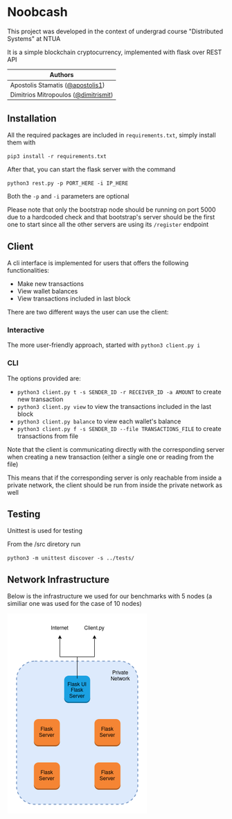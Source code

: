 # Noobcash

This project was developed in the context of undergrad course "Distributed Systems" at NTUA

It is a simple blockchain cryptocurrency, implemented with flask over REST API

| Authors                                                                |
|------------------------------------------------------------------------|
| Apostolis Stamatis ([@apostolis1](https://github.com/apostolis1))      |
| Dimitrios Mitropoulos ([@dimitrismit](https://github.com/dimitrismit)) |

## Installation

All the required packages are included in `requirements.txt`, simply install them with 

`pip3 install -r requirements.txt`

After that, you can start the flask server with the command

`python3 rest.py -p PORT_HERE -i IP_HERE`

Both the `-p` and `-i` parameters are optional

Please note that only the bootstrap node should be running on port 5000 due to a hardcoded 
check and that bootstrap's server should be the first one to start since all the other servers
are using its `/register` endpoint

## Client

A cli interface is implemented for users that offers the following functionalities:
- Make new transactions
- View wallet balances
- View transactions included in last block

There are two different ways the user can use the client:
### Interactive
The more user-friendly approach, started with `python3 client.py i`


### CLI 
The options provided are:
- `python3 client.py t -s SENDER_ID -r RECEIVER_ID -a AMOUNT` to create new transaction
- `python3 client.py view` to view the transactions included in the last block
- `python3 client.py balance` to view each wallet's balance
- `python3 client.py f -s SENDER_ID --file TRANSACTIONS_FILE` to create transactions from file

Note that the client is communicating directly with the corresponding server when creating a new transaction 
(either a single one or reading from the file)

This means that if the corresponding server is only reachable from inside a private network, the client should be run
from inside the private network as well

## Testing

Unittest is used for testing

From the /src diretory run

``python3 -m unittest discover -s ../tests/``

## Network Infrastructure

Below is the infrastructure we used for our benchmarks with 5 nodes (a similiar one was used for the case of 10 nodes)

![Infrastructure Diagram](docs/infrastructure.png)